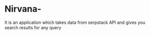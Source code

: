 # Nirvana-
It is an application which takes data from serpstack API and gives you search results for any query
